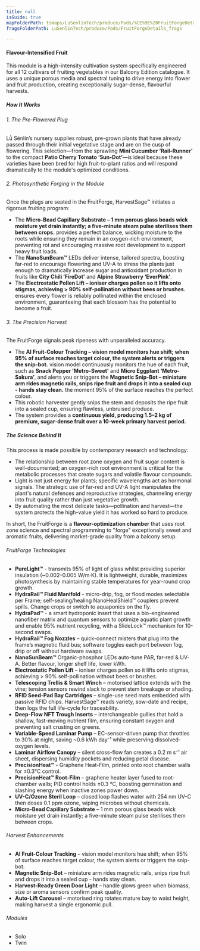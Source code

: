 ```yaml
---
title: null
isGuide: true
mapFolderPath: tsmaps/LuSenlinTech/produce/Pods/%CE%9E%20FruitForgeDetails
fragsFolderPath: LuSenlinTech/produce/Pods/FruitForgeDetails_frags

---
```



<!-- tsGuideRenderComment {"guide":{"id":"xsm69f01i","path":"LuSenlinTech/produce/Pods","fragmentFolderPath":"LuSenlinTech/produce/Pods/FruitForgeDetails_frags"},"fragment":{"id":"xsm69f01i","topLevelMapKey":"xrZvS001KG","mapKeyChain":"xrZvS001KG","guideID":"xsm69f0xH","guidePath":"c:/GitHub/MuddySpud/MuddySpud.github.io/tsmaps/LuSenlinTech/produce/Pods/FruitForgeDetails.tspod","chartKey":"xrZvS001KG","isLeaf":true,"options":[]}} -->

#### Flavour-Intensified Fruit

This module is a high-intensity cultivation system specifically engineered for all 12 cultivars of fruiting vegetables in our Balcony Edition catalogue. It uses a unique porous media and spectral tuning to drive energy into flower and fruit production, creating exceptionally sugar-dense, flavourful harvests.

##### How It Works

###### 1. The Pre-Flowered Plug
Lǜ Sēnlín’s nursery supplies robust, pre-grown plants that have already passed through their initial vegetative stage and are on the cusp of flowering. This selection—from the sprawling **Mini Cucumber ‘Rail-Runner’** to the compact **Patio Cherry Tomato ‘Sun-Dot’**—is ideal because these varieties have been bred for high fruit-to-plant ratios and will respond dramatically to the module's optimized conditions.

###### 2. Photosynthetic Forging in the Module
Once the plugs are seated in the FruitForge, HarvestSage™ initiates a rigorous fruiting program:
- The ****Micro-Bead Capillary Substrate** – 1 mm porous glass beads wick moisture yet drain instantly; a five-minute steam pulse sterilises them between crops.** provides a perfect balance, wicking moisture to the roots while ensuring they remain in an oxygen-rich environment, preventing rot and encouraging massive root development to support heavy fruit loads.
- The **NanoSunBeam™** LEDs deliver intense, tailored spectra, boosting far-red to encourage flowering and UV-A to stress the plants just enough to dramatically increase sugar and antioxidant production in fruits like **City Chili ‘FireDot’** and **Alpine Strawberry ‘EverPink’**.
- The ****Electrostatic Pollen Lift** – ioniser charges pollen so it lifts onto stigmas, achieving > 90% self-pollination without bees or brushes.** ensures every flower is reliably pollinated within the enclosed environment, guaranteeing that each blossom has the potential to become a fruit.

###### 3. The Precision Harvest
The FruitForge signals peak ripeness with unparalleled accuracy.
- The ****AI Fruit-Colour Tracking** – vision model monitors hue shift; when 95% of surface reaches target colour, the system alerts or triggers the snip-bot.** vision model continuously monitors the hue of each fruit, such as **Snack Pepper ‘Metro-Sweet’** and **Micro Eggplant ‘Metro-Sakura’**, and alerts you or triggers the ****Magnetic Snip-Bot** – miniature arm rides magnetic rails, snips ripe fruit and drops it into a sealed cup - hands stay clean.** the moment 95% of the surface reaches the perfect colour.
- This robotic harvester gently snips the stem and deposits the ripe fruit into a sealed cup, ensuring flawless, unbruised produce.
- The system provides a **continuous yield, producing 1.5–2 kg of premium, sugar-dense fruit over a 10-week primary harvest period.**

##### The Science Behind It

This process is made possible by contemporary research and technology:
- The relationship between root zone oxygen and fruit sugar content is well-documented; an oxygen-rich root environment is critical for the metabolic processes that create sugars and volatile flavour compounds.
- Light is not just energy for plants; specific wavelengths act as hormonal signals. The strategic use of far-red and UV-A light manipulates the plant's natural defences and reproductive strategies, channeling energy into fruit quality rather than just vegetative growth.
- By automating the most delicate tasks—pollination and harvest—the system protects the high-value yield it has worked so hard to produce.

In short, the FruitForge is a **flavour-optimization chamber** that uses root zone science and spectral programming to "forge" exceptionally sweet and aromatic fruits, delivering market-grade quality from a balcony setup.

###### FruitForge Technologies  
  
- **PureLight™** - transmits 95% of light of glass whilst providing superior insulation (~0.002–0.005 W/m·K). It is lightweight, durable, maximizes photosynthesis by maintaining stable temperatures for year-round crop growth.
- **HydraRail™ Fluid Manifold** - micro-drip, fog, or flood modes selectable per Frame; self-sealing/healing NanoHealShield™ couplers prevent spills. Change crops or switch to aquaponics on the fly.
- **HydraPad™** - a smart hydroponic insert that uses a bio-engineered nanofiber matrix and quantum sensors to optimize aquatic plant growth and enable 95% nutrient recycling, with a SlideLock™ mechanism for 10-second swaps.
- **HydraRail™ Fog Nozzles** – quick-connect misters that plug into the frame’s magnetic fluid bus; software toggles each port between fog, drip or off without hardware swaps.
- **NanoSunBeam™** Organic-phosphor LEDs auto-tune PAR, far-red & UV-A. Better flavour, longer shelf life, lower kWh.
- **Electrostatic Pollen Lift** – ioniser charges pollen so it lifts onto stigmas, achieving > 90% self-pollination without bees or brushes.
- **Telescoping Trellis & Smart Winch** – motorised lattice extends with the vine; tension sensors rewind slack to prevent stem breakage or shading.
- **RFID Seed-Pad Bay Cartridges** – single-use seed mats embedded with passive RFID chips. HarvestSage™ reads variety, sow-date and recipe, then logs the full life-cycle for traceability.
- **Deep-Flow NFT Trough Inserts** – interchangeable gullies that hold a shallow, fast-moving nutrient film, ensuring constant oxygen and preventing salt crusting on greens.
- **Variable-Speed Laminar Pump** – EC-sensor-driven pump that throttles to 30% at night, saving ~0.6 kWh day⁻¹ while preserving dissolved-oxygen levels.
- **Laminar Airflow Canopy** – silent cross-flow fan creates a 0.2 m s⁻¹ air sheet, dispersing humidity pockets and reducing petal disease.
- **PrecisionHeat™**  - Graphene Heat-Film, printed onto root chamber walls for ±0.3°C control.
- **PrecisionHeat™ Root-Film** – graphene heater layer fused to root-chamber walls; PID control holds ±0.3 °C, boosting germination and slashing energy when inactive zones power down.
- **UV-C/Ozone Steril Loop** – closed loop flashes water with 254 nm UV-C then doses 0.1 ppm ozone, wiping microbes without chemicals.
- **Micro-Bead Capillary Substrate** – 1 mm porous glass beads wick moisture yet drain instantly; a five-minute steam pulse sterilises them between crops.

###### Harvest Enhancements
  
- **AI Fruit-Colour Tracking** – vision model monitors hue shift; when 95% of surface reaches target colour, the system alerts or triggers the snip-bot.
- **Magnetic Snip-Bot** – miniature arm rides magnetic rails, snips ripe fruit and drops it into a sealed cup - hands stay clean.  
- **Harvest-Ready Green Door Light** – handle glows green when biomass, size or aroma sensors confirm peak quality.  
- **Auto-Lift Carousel** – motorised ring rotates mature bay to waist height, making harvest a single ergonomic pull.  

###### Modules
- Solo
- Twin

